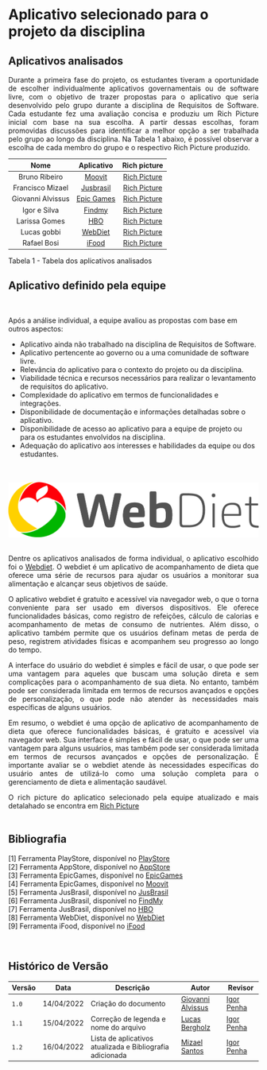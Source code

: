 # Aplicativo selecionado para o projeto da disciplina

## Aplicativos analisados

<div style="text-align: justify;"> <p> Durante a primeira fase do projeto, os estudantes tiveram a oportunidade de escolher individualmente aplicativos governamentais ou de software livre, com o objetivo de trazer propostas para o aplicativo que seria desenvolvido pelo grupo durante a disciplina de Requisitos de Software. Cada estudante fez uma avaliação concisa e produziu um Rich Picture inicial com base na sua escolha. A partir dessas escolhas, foram promovidas discussões para identificar a melhor opção a ser trabalhada pelo grupo ao longo da disciplina. Na Tabela 1 abaixo, é possível observar a escolha de cada membro do grupo e o respectivo Rich Picture produzido. </p> </div>

| Nome              | Aplicativo                                         | Rich picture     |
| :-------------:   | :------------------------------------------------: | :--------------: |
| Bruno Ribeiro     | [Moovit](https://play.google.com/store/apps/details?id=com.tranzmate) | [Rich Picture](/docs/img/rich-picture_moovit.png)  |
| Francisco Mizael  | [Jusbrasil](https://play.google.com/store/apps/details?id=com.jusbrasil.lawsuit) | [Rich Picture](/docs/img/rich-picture_jusbrasil.png)   |
| Giovanni Alvissus | [Epic Games](https://store.epicgames.com/pt-BR/discover/apps) | [Rich Picture](/docs/img/rich-picture_epic-games.jpeg)  | 
| Igor e Silva      | [Findmy](https://play.google.com/store/apps/details?id=com.google.android.apps.adm) | [Rich Picture](/docs/img/rich-picture_findmy.png) |
| Larissa Gomes     | [HBO](https://play.google.com/store/apps/details?id=com.hbo.hbonow&hl=pt_BR&gl=US) | [Rich Picture](/docs/img/rich-picture_hbo.jpeg)  |
| Lucas gobbi       | [WebDiet](https://play.google.com/store/apps/details?id=br.com.webdiet.webdiet&hl=en_US) | [Rich Picture](/docs/img/rich-picture_webdiet.png)  |
| Rafael Bosi       | [iFood](https://play.google.com/store/apps/details?id=br.com.brainweb.ifood&hl=pt_BR&gl=US) | [Rich Picture](/docs/img/rich-picture_ifood.png)  |

<div><p>Tabela 1 - Tabela dos aplicativos analisados</p></div>

<div style="text-align: center">

</div>

## Aplicativo definido pela equipe

<br/>

Após a análise individual, a equipe avaliou as propostas com base em outros aspectos:

- Aplicativo ainda não trabalhado na disciplina de Requisitos de Software.
- Aplicativo pertencente ao governo ou a uma comunidade de software livre.
- Relevância do aplicativo para o contexto do projeto ou da disciplina.
- Viabilidade técnica e recursos necessários para realizar o levantamento de requisitos do aplicativo.
- Complexidade do aplicativo em termos de funcionalidades e integrações.
- Disponibilidade de documentação e informações detalhadas sobre o aplicativo.
- Disponibilidade de acesso ao aplicativo para a equipe de projeto ou para os estudantes envolvidos na disciplina.
- Adequação do aplicativo aos interesses e habilidades da equipe ou dos estudantes.


<br/>
<br/>
<img src="img/logo-webdiet.png" alt="WebDiet">
<br/>
<br/>

<div style="text-align: justify;">

Dentre os aplicativos analisados de forma individual, o aplicativo escolhido foi o <a href="https://play.google.com/store/apps/details?id=br.com.webdiet.webdiet&hl=en_US" target="_blank">Webdiet</a>. O webdiet é um aplicativo de acompanhamento de dieta que oferece uma série de recursos para ajudar os usuários a monitorar sua alimentação e alcançar seus objetivos de saúde.

O aplicativo webdiet é gratuito e acessível via navegador web, o que o torna conveniente para ser usado em diversos dispositivos. Ele oferece funcionalidades básicas, como registro de refeições, cálculo de calorias e acompanhamento de metas de consumo de nutrientes. Além disso, o aplicativo também permite que os usuários definam metas de perda de peso, registrem atividades físicas e acompanhem seu progresso ao longo do tempo.

A interface do usuário do webdiet é simples e fácil de usar, o que pode ser uma vantagem para aqueles que buscam uma solução direta e sem complicações para o acompanhamento de sua dieta. No entanto, também pode ser considerada limitada em termos de recursos avançados e opções de personalização, o que pode não atender às necessidades mais específicas de alguns usuários.

Em resumo, o webdiet é uma opção de aplicativo de acompanhamento de dieta que oferece funcionalidades básicas, é gratuito e acessível via navegador web. Sua interface é simples e fácil de usar, o que pode ser uma vantagem para alguns usuários, mas também pode ser considerada limitada em termos de recursos avançados e opções de personalização. É importante avaliar se o webdiet atende às necessidades específicas do usuário antes de utilizá-lo como uma solução completa para o gerenciamento de dieta e alimentação saudável.
</div>

<div style="text-align : justify;">
O rich picture do aplicatico selecionado pela equipe atualizado e mais detalahado se encontra em <a href=https://github.com/Requisitos-de-Software/2023.1-WebDiet/blob/Rich-Picture/docs/img/RichPicture.png" target="_blank">Rich Picture</a>
</div>

<br/>

## Bibliografia

[1] Ferramenta PlayStore, disponível no [PlayStore](https://play.google.com/store/apps)\
[2] Ferramenta AppStore, disponível no [AppStore](https://www.apple.com/br/app-store/)\
[3] Ferramenta EpicGames, disponível no [EpicGames](https://www.epicgames.com/site/pt-BR/home)\
[4] Ferramenta EpicGames, disponível no [Moovit](https://play.google.com/store/apps/details?id=com.tranzmate)\
[5] Ferramenta JusBrasil, disponível no [JusBrasil](https://play.google.com/store/apps/details?id=com.jusbrasil.lawsuit)\
[6] Ferramenta JusBrasil, disponível no [FindMy](https://play.google.com/store/apps/details?id=com.google.android.apps.adm)\
[7] Ferramenta JusBrasil, disponível no [HBO](https://play.google.com/store/apps/details?id=com.hbo.hbonow&hl=pt_BR&gl=US)\
[8] Ferramenta WebDiet, disponível no [WebDiet](https://play.google.com/store/apps/details?id=br.com.webdiet.webdiet&hl=en_US)\
[9] Ferramenta iFood, disponível no [iFood](https://play.google.com/store/apps/details?id=br.com.brainweb.ifood&hl=pt_BR&gl=US)

<br/>

## Histórico de Versão

| Versão | Data       | Descrição            | Autor         | Revisor  |
| ------ | ---------- | -------------------- | ------------- | ---------- |
| `1.0`  | 14/04/2022 | Criação do documento | [Giovanni Alvissus](https://github.com/giovanni1106) | [Igor Penha](https://github.com/igorpenhaa) |
| `1.1`  | 15/04/2022 | Correção de legenda e nome do arquivo | [Lucas Bergholz](https://github.com/lucasbergholz) | [Igor Penha](https://github.com/igorpenhaa) |
| `1.2`  | 16/04/2022 | Lista de aplicativos atualizada e Bibliografia adicionada | [Mizael Santos](https://github.com/frmiza) | [Igor Penha](https://github.com/igorpenhaa) |
